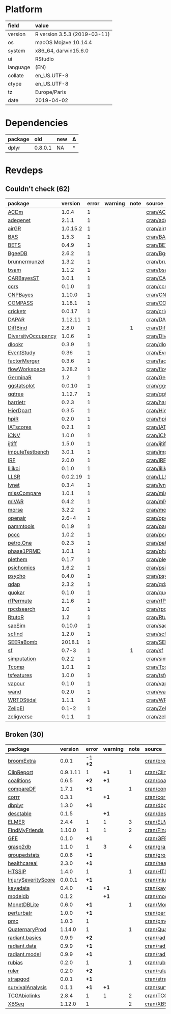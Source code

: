 # Platform

|field    |value                        |
|:--------|:----------------------------|
|version  |R version 3.5.3 (2019-03-11) |
|os       |macOS Mojave 10.14.4         |
|system   |x86_64, darwin15.6.0         |
|ui       |RStudio                      |
|language |(EN)                         |
|collate  |en_US.UTF-8                  |
|ctype    |en_US.UTF-8                  |
|tz       |Europe/Paris                 |
|date     |2019-04-02                   |

# Dependencies

|package |old     |new |Δ  |
|:-------|:-------|:---|:--|
|dplyr   |0.8.0.1 |NA  |*  |

# Revdeps

## Couldn't check (62)

|package                                              |version  |error |warning |note |source                                                                |
|:----------------------------------------------------|:--------|:-----|:-------|:----|:---------------------------------------------------------------------|
|[ACDm](problems.md#acdm)                             |1.0.4    |1     |        |     |[cran/ACDm](https://github.com/cran/ACDm)                             |
|[adegenet](problems.md#adegenet)                     |2.1.1    |1     |        |     |[cran/adegenet](https://github.com/cran/adegenet)                     |
|[airGR](problems.md#airgr)                           |1.0.15.2 |1     |        |     |[cran/airGR](https://github.com/cran/airGR)                           |
|[BAS](problems.md#bas)                               |1.5.3    |1     |        |     |[cran/BAS](https://github.com/cran/BAS)                               |
|[BETS](problems.md#bets)                             |0.4.9    |1     |        |     |[cran/BETS](https://github.com/cran/BETS)                             |
|[BgeeDB](problems.md#bgeedb)                         |2.6.2    |1     |        |     |[cran/BgeeDB](https://github.com/cran/BgeeDB)                         |
|[brunnermunzel](problems.md#brunnermunzel)           |1.3.2    |1     |        |     |[cran/brunnermunzel](https://github.com/cran/brunnermunzel)           |
|[bsam](problems.md#bsam)                             |1.1.2    |1     |        |     |[cran/bsam](https://github.com/cran/bsam)                             |
|[CARBayesST](problems.md#carbayesst)                 |3.0.1    |1     |        |     |[cran/CARBayesST](https://github.com/cran/CARBayesST)                 |
|[ccrs](problems.md#ccrs)                             |0.1.0    |1     |        |     |[cran/ccrs](https://github.com/cran/ccrs)                             |
|[CNPBayes](problems.md#cnpbayes)                     |1.10.0   |1     |        |     |[cran/CNPBayes](https://github.com/cran/CNPBayes)                     |
|[COMPASS](problems.md#compass)                       |1.18.1   |1     |        |     |[cran/COMPASS](https://github.com/cran/COMPASS)                       |
|[cricketr](problems.md#cricketr)                     |0.0.17   |1     |        |     |[cran/cricketr](https://github.com/cran/cricketr)                     |
|[DAPAR](problems.md#dapar)                           |1.12.11  |1     |        |     |[cran/DAPAR](https://github.com/cran/DAPAR)                           |
|[DiffBind](problems.md#diffbind)                     |2.8.0    |1     |        |1    |[cran/DiffBind](https://github.com/cran/DiffBind)                     |
|[DiversityOccupancy](problems.md#diversityoccupancy) |1.0.6    |1     |        |     |[cran/DiversityOccupancy](https://github.com/cran/DiversityOccupancy) |
|[dlookr](problems.md#dlookr)                         |0.3.9    |1     |        |     |[cran/dlookr](https://github.com/cran/dlookr)                         |
|[EventStudy](problems.md#eventstudy)                 |0.36     |1     |        |     |[cran/EventStudy](https://github.com/cran/EventStudy)                 |
|[factorMerger](problems.md#factormerger)             |0.3.6    |1     |        |     |[cran/factorMerger](https://github.com/cran/factorMerger)             |
|[flowWorkspace](problems.md#flowworkspace)           |3.28.2   |1     |        |     |[cran/flowWorkspace](https://github.com/cran/flowWorkspace)           |
|[GerminaR](problems.md#germinar)                     |1.2      |1     |        |     |[cran/GerminaR](https://github.com/cran/GerminaR)                     |
|[ggstatsplot](problems.md#ggstatsplot)               |0.0.10   |1     |        |     |[cran/ggstatsplot](https://github.com/cran/ggstatsplot)               |
|[ggtree](problems.md#ggtree)                         |1.12.7   |1     |        |     |[cran/ggtree](https://github.com/cran/ggtree)                         |
|[harrietr](problems.md#harrietr)                     |0.2.3    |1     |        |     |[cran/harrietr](https://github.com/cran/harrietr)                     |
|[HierDpart](problems.md#hierdpart)                   |0.3.5    |1     |        |     |[cran/HierDpart](https://github.com/cran/HierDpart)                   |
|[hpiR](problems.md#hpir)                             |0.2.0    |1     |        |     |[cran/hpiR](https://github.com/cran/hpiR)                             |
|[IATscores](problems.md#iatscores)                   |0.2.1    |1     |        |     |[cran/IATscores](https://github.com/cran/IATscores)                   |
|[iCNV](problems.md#icnv)                             |1.0.0    |1     |        |     |[cran/iCNV](https://github.com/cran/iCNV)                             |
|[ijtiff](problems.md#ijtiff)                         |1.5.0    |1     |        |     |[cran/ijtiff](https://github.com/cran/ijtiff)                         |
|[imputeTestbench](problems.md#imputetestbench)       |3.0.1    |1     |        |     |[cran/imputeTestbench](https://github.com/cran/imputeTestbench)       |
|[iRF](problems.md#irf)                               |2.0.0    |1     |        |     |[cran/iRF](https://github.com/cran/iRF)                               |
|[lilikoi](problems.md#lilikoi)                       |0.1.0    |1     |        |     |[cran/lilikoi](https://github.com/cran/lilikoi)                       |
|[LLSR](problems.md#llsr)                             |0.0.2.19 |1     |        |     |[cran/LLSR](https://github.com/cran/LLSR)                             |
|[lvnet](problems.md#lvnet)                           |0.3.4    |1     |        |     |[cran/lvnet](https://github.com/cran/lvnet)                           |
|[missCompare](problems.md#misscompare)               |1.0.1    |1     |        |     |[cran/missCompare](https://github.com/cran/missCompare)               |
|[mlVAR](problems.md#mlvar)                           |0.4.2    |1     |        |     |[cran/mlVAR](https://github.com/cran/mlVAR)                           |
|[morse](problems.md#morse)                           |3.2.2    |1     |        |     |[cran/morse](https://github.com/cran/morse)                           |
|[openair](problems.md#openair)                       |2.6-4    |1     |        |     |[cran/openair](https://github.com/cran/openair)                       |
|[pammtools](problems.md#pammtools)                   |0.1.9    |1     |        |     |[cran/pammtools](https://github.com/cran/pammtools)                   |
|[pccc](problems.md#pccc)                             |1.0.2    |1     |        |     |[cran/pccc](https://github.com/cran/pccc)                             |
|[petro.One](problems.md#petroone)                    |0.2.3    |1     |        |     |[cran/petro.One](https://github.com/cran/petro.One)                   |
|[phase1PRMD](problems.md#phase1prmd)                 |1.0.1    |1     |        |     |[cran/phase1PRMD](https://github.com/cran/phase1PRMD)                 |
|[plethem](problems.md#plethem)                       |0.1.7    |1     |        |     |[cran/plethem](https://github.com/cran/plethem)                       |
|[psichomics](problems.md#psichomics)                 |1.6.2    |1     |        |     |[cran/psichomics](https://github.com/cran/psichomics)                 |
|[psycho](problems.md#psycho)                         |0.4.0    |1     |        |     |[cran/psycho](https://github.com/cran/psycho)                         |
|[qdap](problems.md#qdap)                             |2.3.2    |1     |        |     |[cran/qdap](https://github.com/cran/qdap)                             |
|[quokar](problems.md#quokar)                         |0.1.0    |1     |        |     |[cran/quokar](https://github.com/cran/quokar)                         |
|[rfPermute](problems.md#rfpermute)                   |2.1.6    |1     |        |     |[cran/rfPermute](https://github.com/cran/rfPermute)                   |
|[rpcdsearch](problems.md#rpcdsearch)                 |1.0      |1     |        |     |[cran/rpcdsearch](https://github.com/cran/rpcdsearch)                 |
|[RtutoR](problems.md#rtutor)                         |1.2      |1     |        |     |[cran/RtutoR](https://github.com/cran/RtutoR)                         |
|[saeSim](problems.md#saesim)                         |0.10.0   |1     |        |     |[cran/saeSim](https://github.com/cran/saeSim)                         |
|[scfind](problems.md#scfind)                         |1.2.0    |1     |        |     |[cran/scfind](https://github.com/cran/scfind)                         |
|[SEERaBomb](problems.md#seerabomb)                   |2018.1   |1     |        |     |[cran/SEERaBomb](https://github.com/cran/SEERaBomb)                   |
|[sf](problems.md#sf)                                 |0.7-3    |1     |        |1    |[cran/sf](https://github.com/cran/sf)                                 |
|[simputation](problems.md#simputation)               |0.2.2    |1     |        |     |[cran/simputation](https://github.com/cran/simputation)               |
|[Tcomp](problems.md#tcomp)                           |1.0.1    |1     |        |     |[cran/Tcomp](https://github.com/cran/Tcomp)                           |
|[tsfeatures](problems.md#tsfeatures)                 |1.0.0    |1     |        |     |[cran/tsfeatures](https://github.com/cran/tsfeatures)                 |
|[vapour](problems.md#vapour)                         |0.1.0    |1     |        |     |[cran/vapour](https://github.com/cran/vapour)                         |
|[wand](problems.md#wand)                             |0.2.0    |1     |        |     |[cran/wand](https://github.com/cran/wand)                             |
|[WRTDStidal](problems.md#wrtdstidal)                 |1.1.1    |1     |        |     |[cran/WRTDStidal](https://github.com/cran/WRTDStidal)                 |
|[ZeligEI](problems.md#zeligei)                       |0.1-2    |1     |        |     |[cran/ZeligEI](https://github.com/cran/ZeligEI)                       |
|[zeligverse](problems.md#zeligverse)                 |0.1.1    |1     |        |     |[cran/zeligverse](https://github.com/cran/zeligverse)                 |

## Broken (30)

|package                                                |version  |error     |warning |note |source                                                                  |
|:------------------------------------------------------|:--------|:---------|:-------|:----|:-----------------------------------------------------------------------|
|[broomExtra](problems.md#broomextra)                   |0.0.1    |-1 __+2__ |        |     |[cran/broomExtra](https://github.com/cran/broomExtra)                   |
|[ClinReport](problems.md#clinreport)                   |0.9.1.11 |1         |__+1__  |1    |[cran/ClinReport](https://github.com/cran/ClinReport)                   |
|[coalitions](problems.md#coalitions)                   |0.6.5    |__+2__    |__+1__  |     |[cran/coalitions](https://github.com/cran/coalitions)                   |
|[compareDF](problems.md#comparedf)                     |1.7.1    |__+1__    |        |1    |[cran/compareDF](https://github.com/cran/compareDF)                     |
|[corrr](problems.md#corrr)                             |0.3.1    |          |__+1__  |     |[cran/corrr](https://github.com/cran/corrr)                             |
|[dbplyr](problems.md#dbplyr)                           |1.3.0    |__+1__    |        |     |[cran/dbplyr](https://github.com/cran/dbplyr)                           |
|[desctable](problems.md#desctable)                     |0.1.5    |          |__+1__  |     |[cran/desctable](https://github.com/cran/desctable)                     |
|[ELMER](problems.md#elmer)                             |2.4.4    |1         |1       |3    |[cran/ELMER](https://github.com/cran/ELMER)                             |
|[FindMyFriends](problems.md#findmyfriends)             |1.10.0   |1         |1       |2    |[cran/FindMyFriends](https://github.com/cran/FindMyFriends)             |
|[GFE](problems.md#gfe)                                 |0.1.0    |__+1__    |        |     |[cran/GFE](https://github.com/cran/GFE)                                 |
|[grasp2db](problems.md#grasp2db)                       |1.1.0    |1         |3       |4    |[cran/grasp2db](https://github.com/cran/grasp2db)                       |
|[groupedstats](problems.md#groupedstats)               |0.0.6    |__+1__    |        |     |[cran/groupedstats](https://github.com/cran/groupedstats)               |
|[healthcareai](problems.md#healthcareai)               |2.3.0    |__+1__    |        |     |[cran/healthcareai](https://github.com/cran/healthcareai)               |
|[HTSSIP](problems.md#htssip)                           |1.4.0    |1         |        |1    |[cran/HTSSIP](https://github.com/cran/HTSSIP)                           |
|[InjurySeverityScore](problems.md#injuryseverityscore) |0.0.0.1  |__+1__    |        |     |[cran/InjurySeverityScore](https://github.com/cran/InjurySeverityScore) |
|[kayadata](problems.md#kayadata)                       |0.4.0    |__+1__    |__+1__  |     |[cran/kayadata](https://github.com/cran/kayadata)                       |
|[modeldb](problems.md#modeldb)                         |0.1.2    |          |__+1__  |     |[cran/modeldb](https://github.com/cran/modeldb)                         |
|[MonetDBLite](problems.md#monetdblite)                 |0.6.0    |__+1__    |        |1    |[cran/MonetDBLite](https://github.com/cran/MonetDBLite)                 |
|[perturbatr](problems.md#perturbatr)                   |1.0.0    |__+1__    |        |     |[cran/perturbatr](https://github.com/cran/perturbatr)                   |
|[pmc](problems.md#pmc)                                 |1.0.3    |1         |        |     |[cran/pmc](https://github.com/cran/pmc)                                 |
|[QuaternaryProd](problems.md#quaternaryprod)           |1.14.0   |1         |        |1    |[cran/QuaternaryProd](https://github.com/cran/QuaternaryProd)           |
|[radiant.basics](problems.md#radiantbasics)            |0.9.9    |__+2__    |        |     |[cran/radiant.basics](https://github.com/cran/radiant.basics)           |
|[radiant.data](problems.md#radiantdata)                |0.9.9    |__+1__    |        |     |[cran/radiant.data](https://github.com/cran/radiant.data)               |
|[radiant.model](problems.md#radiantmodel)              |0.9.9    |__+1__    |        |     |[cran/radiant.model](https://github.com/cran/radiant.model)             |
|[rubias](problems.md#rubias)                           |0.2.0    |1         |        |1    |[cran/rubias](https://github.com/cran/rubias)                           |
|[ruler](problems.md#ruler)                             |0.2.0    |__+2__    |        |     |[cran/ruler](https://github.com/cran/ruler)                             |
|[strapgod](problems.md#strapgod)                       |0.0.1    |__+1__    |        |     |[cran/strapgod](https://github.com/cran/strapgod)                       |
|[survivalAnalysis](problems.md#survivalanalysis)       |0.1.1    |__+1__    |__+1__  |     |[cran/survivalAnalysis](https://github.com/cran/survivalAnalysis)       |
|[TCGAbiolinks](problems.md#tcgabiolinks)               |2.8.4    |1         |1       |2    |[cran/TCGAbiolinks](https://github.com/cran/TCGAbiolinks)               |
|[XBSeq](problems.md#xbseq)                             |1.12.0   |1         |        |2    |[cran/XBSeq](https://github.com/cran/XBSeq)                             |
